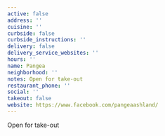 ```yaml
---
active: false
address: ''
cuisine: ''
curbside: false
curbside_instructions: ''
delivery: false
delivery_service_websites: ''
hours: ''
name: Pangea
neighborhood: ''
notes: Open for take-out
restaurant_phone: ''
social: ''
takeout: false
website: https://www.facebook.com/pangeaashland/
---
```


Open for take-out